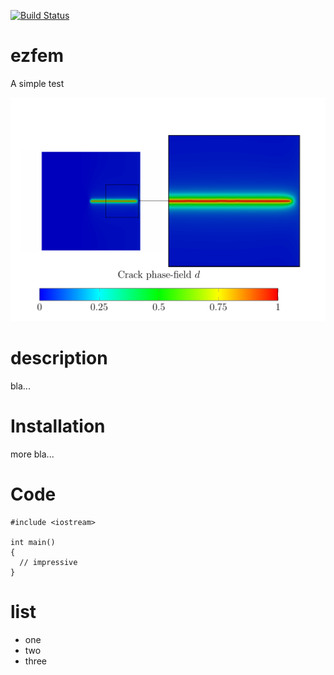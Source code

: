 [![Build Status](https://travis-ci.org/ezfem.svg?branch=master)](https://travis-ci.org/ezfem)

# ezfem
A simple test

![alt text](https://github.com/phuschke/ezfem/blob/master/documentation/images/crack_phase_field.png "Crack phase-field for a single edge notched tension test")

# description
bla...

# Installation
more bla...

# Code
```
#include <iostream>

int main()
{
  // impressive
}
```

# list
* one
* two
* three
